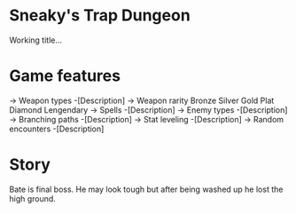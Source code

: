 # Sneaky's Trap Dungeon
Working title...

# Game features
-> Weapon types
  -[Description]
-> Weapon rarity
  Bronze Silver Gold Plat Diamond Lengendary
-> Spells
  -[Description]
-> Enemy types
  -[Description]
-> Branching paths
  -[Description]
-> Stat leveling
  -[Description]
-> Random encounters
  -[Description]

# Story
Bate is final boss. He may look tough but after being washed up he lost the
high ground.
